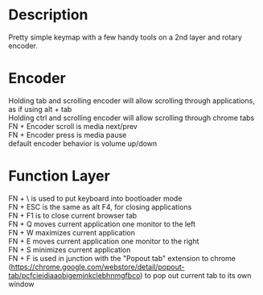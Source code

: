 # Description
Pretty simple keymap with a few handy tools on a 2nd layer and rotary encoder.

# Encoder
Holding tab and scrolling encoder will allow scrolling through applications, as if using alt + tab  
Holding ctrl and scrolling encoder will allow scrolling through chrome tabs  
FN + Encoder scroll is media next/prev  
FN + Encoder press is media pause  
default encoder behavior is volume up/down  

# Function Layer
FN + \ is used to put keyboard into bootloader mode  
FN + ESC is the same as alt F4, for closing applications  
FN + F1 is to close current browser tab  
FN + Q moves current application one monitor to the left  
FN + W maximizes current application  
FN + E moves current application one monitor to the right  
FN + S minimizes current application  
FN + F is used in junction with the "Popout tab" extension to chrome (https://chrome.google.com/webstore/detail/popout-tab/pcfcieidiaaobigemjnkclebhnmgfbco) to pop out current tab to its own window
